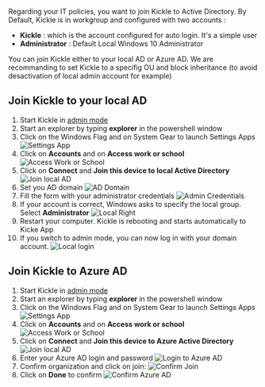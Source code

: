 <!--
    Page : Manage/Join to AD
    Author : Alexis CONIA
    Latest Update : 23/10/2017
    Confidential : No
	Partner : No
	Public : Yes
    Version : 1.0
-->

Regarding your IT policies, you want to join Kickle to Active Directory. By Default, Kickle is in workgroup and configured with two accounts :

* **Kickle** : which is the account configured for auto login. It's a simple user
* **Administrator** : Default Local Windows 10 Administrator

You can join Kickle either to your local AD or Azure AD.
We are recommanding to set Kickle to a specifig OU and block inheritance (to avoid desactivation of local admin account for example)

## Join Kickle to your local AD

1. Start Kickle in [admin mode](admin-mode.md)
2. Start an explorer by typing **explorer** in the powershell window
3. Click on the Windows Flag and on System Gear to launch Settings Apps
![Settings App](../img/settings.png)
3. Click on **Accounts** and on **Access work or school**
![Access Work or School](../img/access-work.png)
4. Click on **Connect** and **Join this device to local Active Directory**
![Join local AD](../img/join-local-ad.png)
5. Set you AD domain
![AD Domain](../img/local-ad-domain.png)
6. Fill the form with your administrator credentials
![Admin Credentials](../img/local-admin-credentials.png)
7. If your account is correct, Windows asks to specify the local group. Select **Administrator**
![Local Right](../img/local-right-selector.png)
8. Restart your computer. Kickle is rebooting and starts automatically to Kicke App
9. If you switch to admin mode, you can now log in with your domain account.
![Local login](../img/login-local-domain.png)

## Join Kickle to Azure AD
1. Start Kickle in [admin mode](admin-mode.md)
2. Start an explorer by typing **explorer** in the powershell window
3. Click on the Windows Flag and on System Gear to launch Settings Apps
![Settings App](../img/settings.png)
3. Click on **Accounts** and on **Access work or school**
![Access Work or School](../img/access-work.png)
4. Click on **Connect** and **Join this device to Azure Active Directory**
![Join local AD](../img/join-azure-ad.png)
5. Enter your Azure AD login and password
![Login to Azure AD](../img/login-azure-ad.png)
6. Confirm organization and click on join:
![Confirm Join](../img/confirm-azure-ad-join.png)
7. Click on **Done** to confirm
![Confirm Azure AD](../img/azure-ad-confirm.png)
